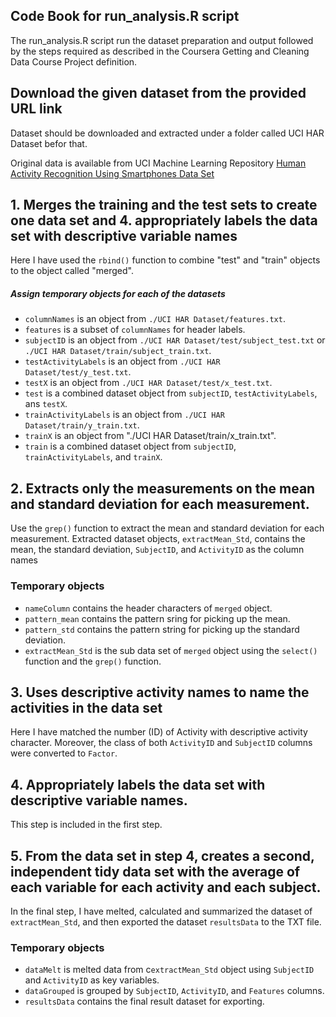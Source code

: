 ## Code Book for run_analysis.R script
The run_analysis.R script run the dataset preparation and output followed by the steps required as described in the Coursera Getting and Cleaning Data Course Project definition.


## Download the given dataset from the provided URL link
Dataset should be downloaded and extracted under a folder called UCI HAR Dataset befor that. 

Original data is available from UCI Machine Learning Repository
[Human Activity Recognition Using Smartphones Data Set](http://archive.ics.uci.edu/ml/datasets/Human+Activity+Recognition+Using+Smartphones)




## 1. Merges the training and the test sets to create one data set and 4. appropriately labels the data set with descriptive variable names
Here I have used the `rbind()` function to combine "test" and "train" objects to the object called "merged".

##### Assign temporary objects for each of the datasets
- `columnNames` is an object from `./UCI HAR Dataset/features.txt`.
- `features` is a subset of `columnNames` for header labels. 
- `subjectID` is an object from `./UCI HAR Dataset/test/subject_test.txt` or `./UCI HAR Dataset/train/subject_train.txt`.
- `testActivityLabels` is an object from `./UCI HAR Dataset/test/y_test.txt`.
- `testX` is an object from `./UCI HAR Dataset/test/x_test.txt`.
- `test` is a combined dataset object from `subjectID`, `testActivityLabels`, ans `testX`.
- `trainActivityLabels` is an object from `./UCI HAR Dataset/train/y_train.txt`.
- `trainX` is an object from "./UCI HAR Dataset/train/x_train.txt".
- `train` is a combined dataset object from `subjectID`, `trainActivityLabels`, and `trainX`.


## 2. Extracts only the measurements on the mean and standard deviation for each measurement.
Use the `grep()` function to extract the mean and standard deviation for each measurement.
Extracted dataset objects, `extractMean_Std`, contains the mean, the standard deviation, `SubjectID`, and `ActivityID` as the column names

### Temporary objects
- `nameColumn` contains the header characters of `merged` object.
- `pattern_mean` contains the pattern sring for picking up the mean.
- `pattern_std` contains the pattern string for picking up the standard deviation.
- `extractMean_Std` is the sub data set of `merged` object using the `select()` function and the `grep()` function.


## 3. Uses descriptive activity names to name the activities in the data set
Here I have matched the number (ID) of Activity with descriptive activity character. Moreover, the class of both `ActivityID` and `SubjectID` columns were converted to `Factor`.


## 4. Appropriately labels the data set with descriptive variable names. 
This step is included in the first step.

## 5. From the data set in step 4, creates a second, independent tidy data set with the average of each variable for each activity and each subject.
In the final step, I have melted, calculated and summarized the dataset of `extractMean_Std`, and then exported the dataset `resultsData` to the TXT file.

### Temporary objects
- `dataMelt` is melted data from c`extractMean_Std` object using `SubjectID` and `ActivityID` as key variables.
- `dataGrouped` is grouped by `SubjectID`, `ActivityID`, and `Features` columns.
- `resultsData` contains the final result dataset for exporting.
